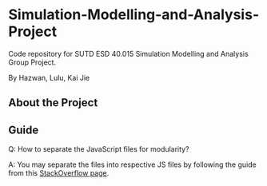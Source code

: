 # Simulation-Modelling-and-Analysis-Project
Code repository for SUTD ESD 40.015 Simulation Modelling and Analysis Group Project.

By Hazwan, Lulu, Kai Jie

## About the Project


## Guide
Q: How to separate the JavaScript files for modularity?

A: You may separate the files into respective JS files by following the guide from this [StackOverflow page](https://stackoverflow.com/questions/3244361/can-i-access-variables-from-another-file).
